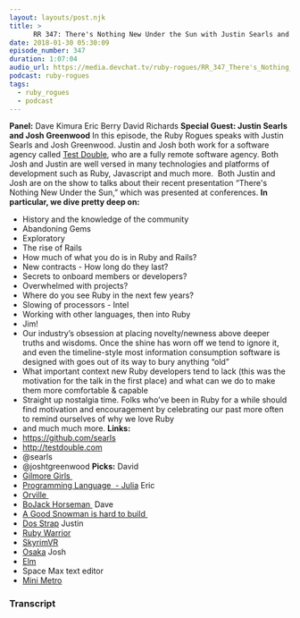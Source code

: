 ```yaml
---
layout: layouts/post.njk
title: >
      RR 347: There's Nothing New Under the Sun with Justin Searls and Josh Greenwood
date: 2018-01-30 05:30:09
episode_number: 347
duration: 1:07:04
audio_url: https://media.devchat.tv/ruby-rogues/RR_347_There's_Nothing_New_Under_the_Sun_with_Justin_Searls_and_Josh_Greenwood.mp3
podcast: ruby-rogues
tags: 
  - ruby_rogues
  - podcast
---
```


 **Panel:** Dave Kimura Eric Berry David Richards **Special Guest: Justin Searls and Josh Greenwood** In this episode, the Ruby Rogues speaks with Justin Searls and Josh Greenwood. Justin and Josh both work for a software agency called [Test Double](http://testdouble.com), who are a fully remote software agency. Both Josh and Justin are well versed in many technologies and platforms of development such as Ruby, Javascript and much more.&nbsp; Both Justin and Josh are on the show to talks about their recent presentation “There's Nothing New Under the Sun,” which was presented at conferences. **In particular, we dive pretty deep on:**
- History and the knowledge of the community
- Abandoning Gems
- Exploratory
- The rise of Rails
- How much of what you do is in Ruby and Rails?
- New contracts - How long do they last?
- Secrets to onboard members or developers?
- Overwhelmed with projects?
- Where do you see Ruby in the next few years?
- Slowing of processors - Intel
- Working with other languages, then into Ruby
- Jim!
- Our industry’s obsession at placing novelty/newness above deeper truths and wisdoms. Once the shine has worn off we tend to ignore it, and even the timeline-style most information consumption software is designed with goes out of its way to bury anything “old”
- What important context new Ruby developers tend to lack (this was the motivation for the talk in the first place) and what can we do to make them more comfortable & capable
- Straight up nostalgia time. Folks who’ve been in Ruby for a while should find motivation and encouragement by celebrating our past more often to remind ourselves of why we love Ruby
- and much much more.
**Links:&nbsp;**
- https://github.com/searls
- http://testdouble.com
- @searls
- @joshtgreenwood
**Picks:** David
- [Gilmore Girls&nbsp;](http://www.imdb.com/title/tt0238784/)
- [Programming Language&nbsp; - Julia](https://julialang.org)
Eric
- [Orville&nbsp;](https://www.fox.com/the-orville#season-1)
- [BoJack Horseman&nbsp;](http://www.imdb.com/title/tt3398228/)
Dave
- [A Good Snowman is hard to build&nbsp;](http://agoodsnowman.com)
- [Dos Strap](https://github.com/seiyria/dos-strap)
Justin
- [Ruby Warrior](https://www.bloc.io/ruby-warrior#/)
- [SkyrimVR](https://kinja.com/api/profile/getsession?redirect=https://gizmodo.com/setsession?r=https%253A%252F%252Fgizmodo.com%252Fskyrim-vr-is-everything-wrong-with-virtual-reality-righ-1820981227)
- [Osaka](https://www.osakacoffee.com)
Josh
- [Elm](http://elm-lang.org)
- Space Max text editor
- [Mini Metro](https://dinopoloclub.com/minimetro/)


### Transcript


